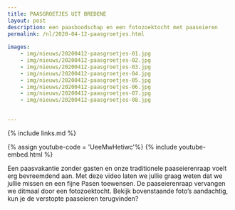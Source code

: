 ```yaml
---
title: PAASGROETJES UIT BREDENE
layout: post
description: een paasboodschap en een fotozoektocht met paaseieren
permalink: /nl/2020-04-12-paasgroetjes.html
    
images: 
    - img/nieuws/20200412-paasgroetjes-01.jpg
    - img/nieuws/20200412-paasgroetjes-02.jpg
    - img/nieuws/20200412-paasgroetjes-03.jpg
    - img/nieuws/20200412-paasgroetjes-04.jpg
    - img/nieuws/20200412-paasgroetjes-05.jpg
    - img/nieuws/20200412-paasgroetjes-06.jpg
    - img/nieuws/20200412-paasgroetjes-07.jpg
    - img/nieuws/20200412-paasgroetjes-08.jpg

    
---
```


{% include links.md %}

{% assign youtube-code = 'UeeMwHetiwc'%}
{% include youtube-embed.html %}

Een paasvakantie zonder gasten en onze traditionele paaseierenraap voelt erg bevreemdend aan. Met deze video laten we jullie graag weten dat we jullie missen en een fijne Pasen toewensen.
De paaseierenraap vervangen we ditmaal door een fotozoektocht. Bekijk bovenstaande foto’s aandachtig, kun je de verstopte paaseieren terugvinden?







